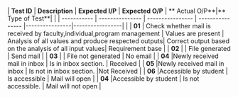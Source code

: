 | **Test ID** | **Description** | **Expected I/P** | **Expected O/P** | ** Actual O/P**|** Type of Test**| |
| ----------- | --------------- | ---------------- | ---------------- |----------------|-----------------| |
| **01** | Check  whether mail is received by faculty,individual,program management | Values are present | Analysis of all values and produce respected outputs| Correct output based on the analysis of all input values| Requirement base | 
| **02** | | File generated | Send mail | 
| **03** | | File not generated | No email | 
| **04** |Newly received mail in inbox | Is in inbox section. | Received | 
| **05** |Newly received mail in inbox | Is not in inbox section. |Not Received | 
| **06** |Accessible by student | Is accessible | Mail  will open | 
| **04** |Accessible by student | Is not accessible. | Mail will not open | 
